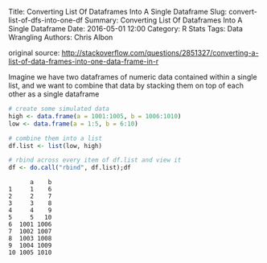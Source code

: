 Title: Converting List Of Dataframes Into A Single Dataframe
Slug: convert-list-of-dfs-into-one-df
Summary: Converting List Of Dataframes Into A Single Dataframe
Date: 2016-05-01 12:00
Category: R Stats
Tags: Data Wrangling
Authors: Chris Albon


original source: http://stackoverflow.com/questions/2851327/converting-a-list-of-data-frames-into-one-data-frame-in-r

Imagine we have two dataframes of numeric data contained within a single list, and  we want to combine that data by stacking them on top of each other as a single dataframe


```R
# create some simulated data
high <- data.frame(a = 1001:1005, b = 1006:1010)
low <- data.frame(a = 1:5, b = 6:10)
```


```R
# combine them into a list
df.list <- list(low, high)
```


```R
# rbind across every item of df.list and view it
df <- do.call("rbind", df.list);df
```




          a    b
    1     1    6
    2     2    7
    3     3    8
    4     4    9
    5     5   10
    6  1001 1006
    7  1002 1007
    8  1003 1008
    9  1004 1009
    10 1005 1010
